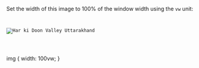 Set the width of this image to 100% of the window width using the `vw` unit:

<codeblock language="css" type="exercise" testMode="fixedInput">
<code>
<panel language="html">
<img src="https://ucarecdn.com/55b63247-f656-40c6-bc5d-a21deb8ce149/" alt="Har ki Doon Valley Uttarakhand">
</panel>
<panel language="css">

</panel>
</code>

<solution>
img {
  width: 100vw;
}
</solution>
</codeblock>